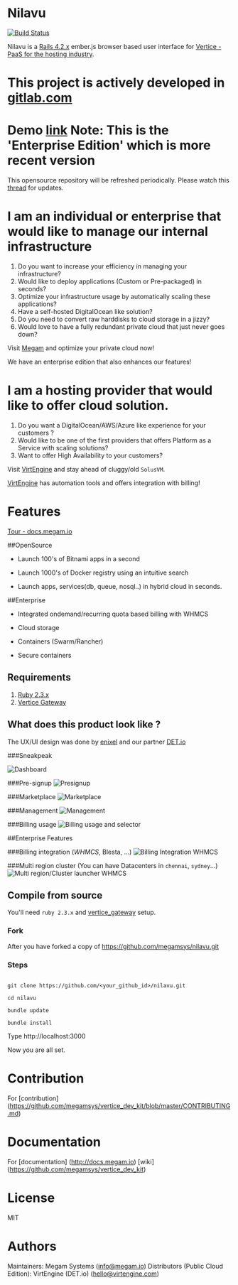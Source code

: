# Nilavu

[![Build Status](https://travis-ci.org/megamsys/nilavu.png?branch=1.5)](https://travis-ci.org/megamsys/nilavu)

Nilavu is a [Rails 4.2.x](http://guides.rubyonrails.org/) ember.js browser based user interface for [Vertice - PaaS for the hosting industry](https://www.megam.io).

# This project is actively developed in [gitlab.com](https://gitlab.com/megamsys/nilavu)

# Demo [link](http://demo.virtengine.com) Note: This is the 'Enterprise Edition' which is more recent version

This opensource repository will be refreshed periodically. Please watch this [thread](https://github.com/megamsys/nilavu/issues/1233) for updates.

# I am an individual or enterprise that would like to manage our internal infrastructure

1. Do you want to increase your efficiency in managing your infrastructure?
2. Would like to deploy applications (Custom or Pre-packaged) in seconds?
3. Optimize your infrastructure usage by automatically scaling these applications?
4. Have a self-hosted DigitalOcean like solution?
5. Do you need to convert raw harddisks to cloud storage in a jizzy?
6. Would love to have a fully redundant private cloud that just never goes down?

Visit [Megam](https://www.megam.io) and optimize your private cloud now!

We have an enterprise edition that also enhances our features!

# I am a hosting provider that would like to offer cloud solution.

1. Do you want a DigitalOcean/AWS/Azure like experience for your customers ?
2. Would like to be one of the first providers that offers Platform as a Service with scaling solutions?
3. Want to offer High Availability to your customers?

Visit [VirtEngine](http://virtengine.com) and stay ahead of cluggy/old `SolusVM`.

[VirtEngine](http://virtengine.com) has automation tools and offers integration with billing!

# Features

[Tour - docs.megam.io](https://docs.megam.io/overview/tour/)

##OpenSource

* Launch 100's of Bitnami apps in a second

* Launch 1000's of Docker registry using an intuitive search

* Launch apps, services(db, queue, nosql..) in hybrid cloud in seconds.


##Enterprise

* Integrated ondemand/recurring quota based billing with WHMCS 

* Cloud storage

* Containers (Swarm/Rancher)

* Secure containers

## Requirements

1. [Ruby 2.3.x](http://ruby-lang.org)
2. [Vertice Gateway](https://github.com/megamsys/vertice_gateway)


## What does this product look like ?

The UX/UI design was done by [enixel](http://enixel.com) and our partner [DET.io](http://det.io)

###Sneakpeak

![Dashboard](https://github.com/megamsys/nilavu/blob/1.5/public/sneakpeak/megam_vertice_dashboard.png)

###Pre-signup
![Presignup](https://github.com/megamsys/nilavu/blob/1.5/public/sneakpeak/megam_vertice_presignup.png)

###Marketplace
![Marketplace](https://github.com/megamsys/nilavu/blob/1.5/public/sneakpeak/megam_vertice_mktplace.png)

###Management
![Management](https://github.com/megamsys/nilavu/blob/1.5/public/sneakpeak/megam_vertice_management.png)

###Billing usage
![Billing usage and selector](https://github.com/megamsys/nilavu/blob/1.5/public/sneakpeak/megam_vertice_pricing_billing_whmcs.png)

##Enterprise Features

###Billing integration (*WHMCS*, Blesta, ...)
![Billing Integration WHMCS](https://github.com/megamsys/nilavu/blob/1.5/public/sneakpeak/megam_vertice_subcription.png)

###Multi region cluster (You can have Datacenters in `chennai`, `sydney`...)
![Multi region/Cluster launcher WHMCS](https://github.com/megamsys/nilavu/blob/1.5/public/sneakpeak/megam_vertice_multiregion_launcher.png)

## Compile from source

You'll need `ruby 2.3.x` and [vertice_gateway](https://github.com/megamsys/vertice_gateway.git) setup.

### Fork

After you have forked a copy of https://github.com/megamsys/nilavu.git

### Steps

```

git clone https://github.com/<your_github_id>/nilavu.git

cd nilavu

bundle update

bundle install

```

Type http://localhost:3000

Now you are all set.

# Contribution

For [contribution] (https://github.com/megamsys/vertice_dev_kit/blob/master/CONTRIBUTING.md)

# Documentation

For [documentation] (http://docs.megam.io)
    [wiki] (https://github.com/megamsys/vertice_dev_kit)

# License

MIT


# Authors

Maintainers: Megam Systems (<info@megam.io>)
Distributors (Public Cloud Edition): VirtEngine (DET.io) (<hello@virtengine.com>)
